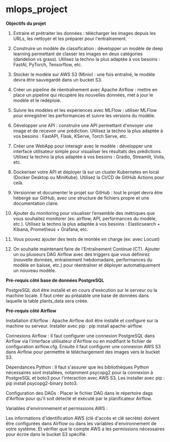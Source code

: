 # mlops_project

**Objectifs du projet**

1. Extraire et prétraiter les données : télécharger les images depuis les URLs, les nettoyer et les préparer pour l'entraînement.

2. Construire un modèle de classification : développer un modèle de deep learning permettant de classer les images en deux catégories (dandelion vs grass). Utilisez la techno la plus adaptée à vos besoins : FastAI, PyTorch, Tensorflow, etc.

3. Stocker le modèle sur AWS S3 (Minio) : une fois entraîné, le modèle devra être sauvegardé dans un bucket S3.

4. Créer un pipeline de réentraînement avec Apache Airflow : mettre en place un
pipeline qui récupère les nouvelles données, met à jour le modèle et le redéploie.

5. Suivre les modèles et les expériences avec MLFlow : utiliser MLFlow pour enregistrer les performances et suivre les versions du modèle.

6. Développer une API : construire une API permettant d'envoyer une image et de
recevoir une prédiction. Utilisez la techno la plus adaptée à vos besoins : FastAPI, Flask, KServe, Torch Serve, etc.

7. Créer une WebApp pour interagir avec le modèle : développer une interface
utilisateur simple pour visualiser les résultats des prédictions. Utilisez la techno la plus adaptée à vos besoins : Gradio, Streamlit, Voila, etc.

8. Dockeriser votre API et déployer là sur un cluster Kubernetes en local (Docker Desktop ou MiniKube). Utilisez la CI/CD de GitHub Actions pour celà.

9. Versionner et documenter le projet sur GitHub : tout le projet devra être hébergé sur GitHub, avec une structure de fichiers propre et une documentation claire.

10. Ajouter du monitoring pour visualiser l’ensemble des métriques que vous souhaitez monitorer (ex: airflow, API, performances du modèle, etc.). Utilisez la techno la plus adaptée à vos besoins : Elasticsearch + Kibana, Prometheus + Grafana, etc.

11. Vous pouvez ajouter des tests de montée en charge (ex: avec Locust)

12. On souhaite maintenant faire de l'Entraînement Continue (CT). Ajouter un ou plusieurs DAG Airflow avec des triggers que vous définirez (nouvelle données, entrainement hebdomadaire, performances du modèle en baisse, etc.) pour réentraîner et déployer automatiquement un nouveau modèle.


**Pré-requis côté base de données PostgreSQL**

PostgreSQL doit être installé et en cours d'exécution sur le serveur ou la machine locale.
Il faut créer au préalable une base de données dans laquelle la table plants_data sera créée.


**Pré-requis côté Airflow**

Installation d'Airflow :
Apache Airflow doit être installé et configuré sur la machine ou serveur.
Installer avec pip : pip install apache-airflow.

Connexions Airflow :
Il faut configurer une connexion PostgreSQL dans Airflow via l'interface utilisateur d'Airflow ou en modifiant le fichier de configuration airflow.cfg.
Ensuite il faut configurer une connexion AWS S3 dans Airflow pour permettre le téléchargement des images vers le bucket S3.

Dépendances Python :
Il faut s'assurer que les bibliothèques Python nécessaires sont installées, notamment psycopg2 pour la connexion à PostgreSQL et boto3 pour l'interaction avec AWS S3.
Les installer avec pip : pip install psycopg2-binary boto3.

Configuration des DAGs :
Placer le fichier DAG dans le répertoire dags d'Airflow pour qu'il soit détecté et exécuté par le planificateur Airflow.

Variables d'environnement et permissions AWS :

Les informations d'identification AWS (clé d'accès et clé secrète) doivent être configurées dans Airflow ou dans les variables d'environnement de votre système. Et vérifier que le compte AWS a les permissions nécessaires pour écrire dans le bucket S3 spécifié.
